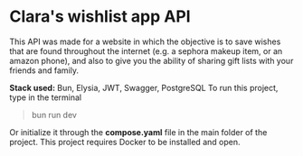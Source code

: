 # Clara's wishlist app API
This API was made for a website in which the objective is to save wishes that are found throughout the internet (e.g. a sephora makeup item, or an amazon phone), and also to give you the ability of sharing gift lists with your friends and family.

**Stack used:** Bun, Elysia, JWT, Swagger, PostgreSQL
To run this project, type in the terminal

> bun run dev

Or initialize it through the **compose.yaml** file in the main folder of the project. 
This project requires Docker to be installed and open.